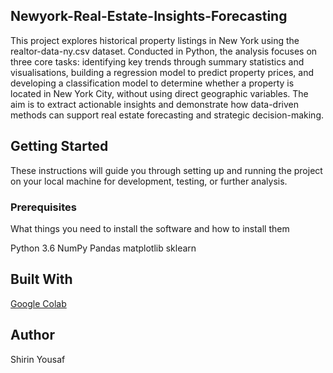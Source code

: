 ## Newyork-Real-Estate-Insights-Forecasting
This project explores historical property listings in New York using the realtor-data-ny.csv dataset. Conducted in Python, the analysis focuses on three core tasks: identifying key trends through summary statistics and visualisations, building a regression model to predict property prices, and developing a classification model to determine whether a property is located in New York City, without using direct geographic variables. The aim is to extract actionable insights and demonstrate how data-driven methods can support real estate forecasting and strategic decision-making.

## **Getting Started**
These instructions will guide you through setting up and running the project on your local machine for development, testing, or further analysis.
### **Prerequisites**
What things you need to install the software and how to install them

Python 3.6
NumPy
Pandas
matplotlib
sklearn

## **Built With**
[Google Colab](https://colab.research.google.com/drive/your-notebook-id)


## **Author**
Shirin Yousaf
